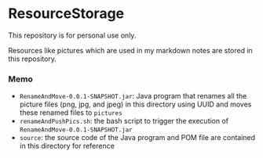 # ResourceStorage

This repository is for personal use only.

Resources like pictures which are used in my markdown notes are stored in this repository.

### Memo

- `RenameAndMove-0.0.1-SNAPSHOT.jar`: Java program that renames all the picture files (png, jpg, and jpeg) in this directory using UUID and moves these renamed files to `pictures`
- `renameAndPushPics.sh`: the bash script to trigger the execution of `RenameAndMove-0.0.1-SNAPSHOT.jar`
- `source`: the source code of the Java program and POM file are contained in this directory for reference

